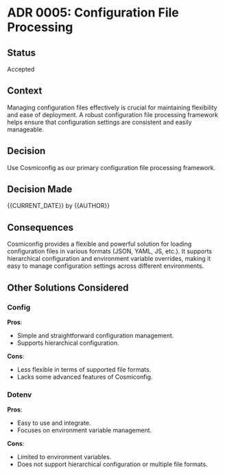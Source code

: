 # ADR 0005: Configuration File Processing

## Status
Accepted

## Context
Managing configuration files effectively is crucial for maintaining flexibility and ease of deployment. A robust configuration file processing framework helps ensure that configuration settings are consistent and easily manageable.

## Decision
Use Cosmiconfig as our primary configuration file processing framework.

## Decision Made
{{CURRENT_DATE}} by {{AUTHOR}}

## Consequences
Cosmiconfig provides a flexible and powerful solution for loading configuration files in various formats (JSON, YAML, JS, etc.). It supports hierarchical configuration and environment variable overrides, making it easy to manage configuration settings across different environments.

## Other Solutions Considered

### Config
**Pros**:
- Simple and straightforward configuration management.
- Supports hierarchical configuration.

**Cons**:
- Less flexible in terms of supported file formats.
- Lacks some advanced features of Cosmiconfig.

### Dotenv
**Pros**:
- Easy to use and integrate.
- Focuses on environment variable management.

**Cons**:
- Limited to environment variables.
- Does not support hierarchical configuration or multiple file formats.
